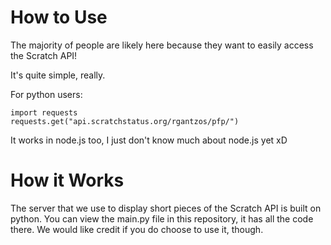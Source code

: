 # How to Use
The majority of people are likely here because they want to easily access the Scratch API!

It's quite simple, really.

For python users:
```
import requests
requests.get("api.scratchstatus.org/rgantzos/pfp/")
```

It works in node.js too, I just don't know much about node.js yet xD

# How it Works
The server that we use to display short pieces of the Scratch API is built on python. You can view the main.py file in this repository, it has all the code there. We would like credit if you do choose to use it, though.
